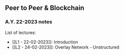 ## Peer to Peer & Blockchain
### A.Y. 22-2023 notes

List of lectures:
- [[L1 - 22-02-2023]]: Introduction
- [[L2 - 24-02-2023]]: Overlay Network - Unstructured 